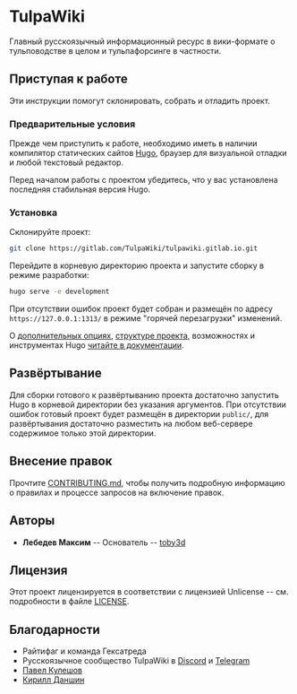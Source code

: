 # TulpaWiki

Главный русскоязычный информационный ресурс в вики-формате о тульповодстве в
целом и тульпафорсинге в частности.

## Приступая к работе

Эти инструкции помогут склонировать, собрать и отладить проект.

### Предварительные условия

Прежде чем приступить к работе, необходимо иметь в наличии компилятор
статических сайтов [Hugo](https://gohugo.io/getting-started/installing/),
браузер для визуальной отладки и любой текстовый редактор.

Перед началом работы с проектом убедитесь, что у вас установлена последняя
стабильная версия Hugo.

### Установка

Склонируйте проект:

```bash
git clone https://gitlab.com/TulpaWiki/tulpawiki.gitlab.io.git
```

Перейдите в корневую директорию проекта и запустите сборку в режиме разработки:

```bash
hugo serve -e development
```

При отсутствии ошибок проект будет собран и размещён по адресу
`https://127.0.0.1:1313/` в режиме "горячей перезагрузки" изменений.

О [дополнительных опциях](https://gohugo.io/getting-started/usage/),
[структуре проекта](https://gohugo.io/getting-started/directory-structure/),
возможностях и инструментах Hugo [читайте в документации](https://gohugo.io/documentation/).

## Развёртывание

Для сборки готового к развёртыванию проекта достаточно запустить Hugo в
корневой директории без указания аргументов. При отсутствии ошибок готовый
проект будет размещён в директории `public/`, для развёртывания достаточно
разместить на любом веб-сервере содержимое только этой директории.

## Внесение правок

Прочтите [CONTRIBUTING.md](CONTRIBUTING.md), чтобы получить подробную
информацию о правилах и процессе запросов на включение правок.

## Авторы

* **Лебедев Максим** -- Основатель -- [toby3d](https://toby3d.me/)

## Лицензия

Этот проект лицензируется в соответствии с лицензией Unlicense -- см.
подробности в файле [LICENSE](LICENSE).

## Благодарности

* Райтифаг и команда Гексатреда
* Русскоязычное сообщество TulpaWiki в [Discord](https://discord.gg/dv5kpGs) и [Telegram](https://t.me/joinchat/AkuYY0ExBslQKlt2CRDazA)
* [Павел Кулешов](https://3err0.ru/)
* [Кирилл Даншин](https://danshin.pro/)
